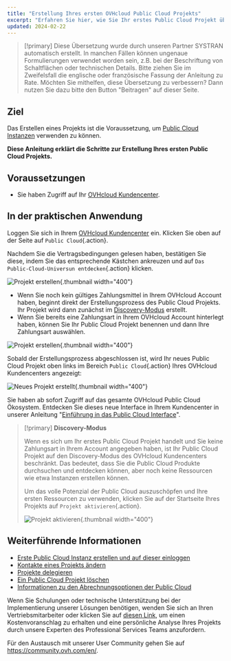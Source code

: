 ```yaml
---
title: "Erstellung Ihres ersten OVHcloud Public Cloud Projekts"
excerpt: "Erfahren Sie hier, wie Sie Ihr erstes Public Cloud Projekt über das OVHcloud Kundencenter erstellen"
updated: 2024-02-22
---
```


> [!primary]
> Diese Übersetzung wurde durch unseren Partner SYSTRAN automatisch erstellt. In manchen Fällen können ungenaue Formulierungen verwendet worden sein, z.B. bei der Beschriftung von Schaltflächen oder technischen Details. Bitte ziehen Sie im Zweifelsfall die englische oder französische Fassung der Anleitung zu Rate. Möchten Sie mithelfen, diese Übersetzung zu verbessern? Dann nutzen Sie dazu bitte den Button "Beitragen" auf dieser Seite.
>

## Ziel

Das Erstellen eines Projekts ist die Voraussetzung, um [Public Cloud Instanzen](https://www.ovhcloud.com/de/public-cloud/) verwenden zu können.

**Diese Anleitung erklärt die Schritte zur Erstellung Ihres ersten Public Cloud Projekts.**

## Voraussetzungen

- Sie haben Zugriff auf Ihr [OVHcloud Kundencenter](https://www.ovh.com/auth/?action=gotomanager&from=https://www.ovh.de/&ovhSubsidiary=de).

## In der praktischen Anwendung

Loggen Sie sich in Ihrem [OVHcloud Kundencenter](https://www.ovh.com/auth/?action=gotomanager&from=https://www.ovh.de/&ovhSubsidiary=de) ein. Klicken Sie oben auf der Seite auf `Public Cloud`{.action}.

Nachdem Sie die Vertragsbedingungen gelesen haben, bestätigen Sie diese, indem Sie das entsprechende Kästchen ankreuzen und auf `Das Public-Cloud-Universun entdecken`{.action} klicken.

![Projekt erstellen](firstproject2024.png){.thumbnail width="400"}

- Wenn Sie noch kein gültiges Zahlungsmittel in Ihrem OVHcloud Account haben, beginnt direkt der Erstellungsprozess des Public Cloud Projekts. Ihr Projekt wird dann zunächst im [Discovery-Modus](#discovery.) erstellt.
- Wenn Sie bereits eine Zahlungsart in Ihrem OVHcloud Account hinterlegt haben, können Sie Ihr Public Cloud Projekt benennen und dann Ihre Zahlungsart auswählen.

![Projekt erstellen](project-creation.png){.thumbnail width="400"}

Sobald der Erstellungsprozess abgeschlossen ist, wird Ihr neues Public Cloud Projekt oben links im Bereich `Public Cloud`{.action} Ihres OVHcloud Kundencenters angezeigt:

![Neues Projekt erstellt](public-cloud-interface.png){.thumbnail width="400"}

Sie haben ab sofort Zugriff auf das gesamte OVHcloud Public Cloud Ökosystem. Entdecken Sie dieses neue Interface in Ihrem Kundencenter in unserer Anleitung "[Einführung in das Public Cloud Interface](03-public-cloud-interface-walk-me1.)".

<a name="discovery"></a>

> [!primary]
> **Discovery-Modus**
>
> Wenn es sich um Ihr erstes Public Cloud Projekt handelt und Sie keine Zahlungsart in Ihrem Account angegeben haben, ist Ihr Public Cloud Projekt auf den Discovery-Modus des OVHcloud Kundencenters beschränkt. Das bedeutet, dass Sie die Public Cloud Produkte durchsuchen und entdecken können, aber noch keine Ressourcen wie etwa Instanzen erstellen können.
>
> Um das volle Potenzial der Public Cloud auszuschöpfen und Ihre ersten Ressourcen zu verwenden, klicken Sie auf der Startseite Ihres Projekts auf `Projekt aktivieren`{.action}.
>
>![Projekt aktivieren](activate-project.png){.thumbnail width="400"}

## Weiterführende Informationen

- [Erste Public Cloud Instanz erstellen und auf dieser einloggen](public-cloud-first-steps1.)
- [Kontakte eines Projekts ändern](change_project_contacts1.)
- [Projekte delegieren](delegate_projects1.)
- [Ein Public Cloud Projekt löschen](delete_a_project1.)
- [Informationen zu den Abrechnungsoptionen der Public Cloud](analyze_billing1.)

Wenn Sie Schulungen oder technische Unterstützung bei der Implementierung unserer Lösungen benötigen, wenden Sie sich an Ihren Vertriebsmitarbeiter oder klicken Sie auf [diesen Link](https://www.ovhcloud.com/de/professional-services/), um einen Kostenvoranschlag zu erhalten und eine persönliche Analyse Ihres Projekts durch unsere Experten des Professional Services Teams anzufordern.

Für den Austausch mit unserer User Community gehen Sie auf <https://community.ovh.com/en/>.

